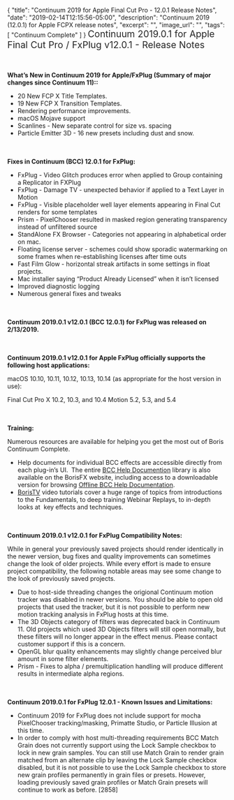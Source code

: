 {
  "title": "Continuum 2019 for Apple Final Cut Pro - 12.0.1 Release Notes",
  "date": "2019-02-14T12:15:56-05:00",
  "description": "Continuum 2019 (12.0.1) for Apple FCPX release notes",
  "excerpt": "",
  "image_url": "",
  "tags": [
    "Continuum Complete"
  ]
}
<span style="color: rgb(40, 40, 40); font-size: 1.5em; word-spacing: 0.5px;">Continuum 2019.0.1 for Apple Final Cut Pro / FxPlug v12.0.1  - Release Notes</span>

<span style="font-size: 1rem;"> </span>

**What’s New in Continuum 2019 for Apple/FxPlug (Summary of major changes since Continuum 11)::**

* 20 New FCP X Title Templates.
* 19 New FCP X Transition Templates.
* Rendering performance improvements.
* macOS Mojave support
* Scanlines - New separate control for size vs. spacing
* Particle Emitter 3D - 16 new presets including dust and snow.

<span style="font-size: 1rem;"> </span>

**Fixes in Continuum (BCC) 12.0.1 for FxPlug:**

* FxPlug - Video Glitch produces error when applied to Group containing a Replicator in FXPlug
* FxPlug - Damage TV - unexpected behavior if applied to a Text Layer in Motion
* FxPlug - Visible placeholder well layer elements appearing in Final Cut renders for some templates
* Prism - PixelChooser resulted in masked region generating transparency instead of unfiltered source
* StandAlone FX Browser - Categories not appearing in alphabetical order on mac.
* Floating license server - schemes could show sporadic watermarking on some frames when re-establishing licenses after time outs
* Fast Film Glow - horizontal streak artifacts in some settings in float projects.
* Mac installer saying “Product Already Licensed” when it isn’t licensed
* Improved diagnostic logging
* Numerous general fixes and tweaks

<span style="font-size: 1rem;"> </span>

**Continuum 2019.0.1 v12.0.1 (BCC 12.0.1) for FxPlug was released on 2/13/2019.**

<span style="font-size: 1rem;"> </span>

**Continuum 2019.0.1 v12.0.1 for Apple FxPlug officially supports the following host applications:**

macOS 10.10, 10.11, 10.12, 10.13, 10.14 (as appropriate for the host version in use):

Final Cut Pro X 10.2, 10.3, and 10.4
Motion 5.2, 5.3, and 5.4

<span style="font-size: 1rem;"> </span>

**Training:**

Numerous resources are available for helping you get the most out of Boris Continuum Complete.

* Help documents for individual BCC effects are accessible directly from each plug-in’s UI.  The entire [BCC Help Documention](/documentation/continuum/bcc-user-guide/ "BCC Help Documentation") library is also available on the BorisFX website, including access to a downloadable version for browsing [Offline BCC Help Documentation](https://cdn.borisfx.com/borisfx/store/BCC2019Documentation.zip "Offline Downloadable BCC Help Documentation").
* [BorisTV](/videos/) video tutorials cover a huge range of topics from introductions to the Fundamentals, to deep training Webinar Replays, to in-depth looks at  key effects and techniques.

<span style="font-size: 1rem;"> </span>

**Continuum 2019.0.1 v12.0.1 for FxPlug Compatibility Notes:**

While in general your previously saved projects should render identically in the newer version, bug fixes and quality improvements can sometimes change the look of older projects. While every effort is made to ensure project compatibility, the following notable areas may see some change to the look of previously saved projects.

* Due to host-side threading changes the origional Continuum motion tracker was disabled in newer versions.  You should be able to open old projects that used the tracker, but it is not possible to perform new motion tracking analysis in FxPlug hosts at this time.
* The 3D Objects category of filters was deprecated back in Continuum 11. Old projects which used 3D Objects filters will still open normally, but these filters will no longer appear in the effect menus. Please contact customer support if this is a concern.
* OpenGL blur quality enhancements may slightly change perceived blur amount in some filter elements.
* Prism - Fixes to alpha / premultiplication handling will produce different results in intermediate alpha regions.

<span style="font-size: 1rem;"> </span>

**Continuum 2019.0.1 for FxPlug 12.0.1 - Known Issues and Limitations:**

* Continuum 2019 for FxPlug does not include support for mocha PixelChooser tracking/masking, Primatte Studio, or Particle Illusion at this time.
* In order to comply with host multi-threading requirements BCC Match Grain does not currently support using the Lock Sample checkbox to lock in new grain samples. You can still use Match Grain to render grain matched from an alternate clip by leaving the Lock Sample checkbox disabled, but it is not possible to use the Lock Sample checkbox to store new grain profiles permanently in grain files or presets. However, loading previously saved grain profiles or Match Grain presets will continue to work as before. \[2858\]

<div id="ext-gen9245"> </div>